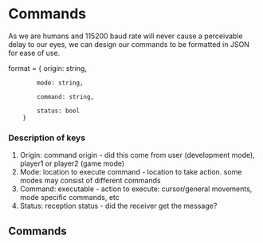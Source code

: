 # Commands
As we are humans and 115200 baud rate will never cause a perceivable delay to our eyes, we can 
design our commands to be formatted in JSON for ease of use.

format = {
            origin: string, 
            
            mode: string,
            
            command: string,
            
            status: bool
        }

### Description of keys
1. Origin: command origin - did this come from user (development mode), player1 or player2 (game mode)
2. Mode: location to execute command - location to take action. some modes may consist of different commands
3. Command: executable - action to execute: cursor/general movements, mode specific commands, etc
4. Status: reception status - did the receiver get the message?

## Commands
